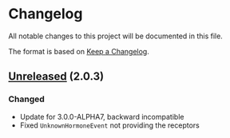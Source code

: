 # Changelog
<!-- Uses format from https://github.com/olivierlacan/keep-a-changelog/blob/master/CHANGELOG.md -->
All notable changes to this project will be documented in this file.

The format is based on [Keep a Changelog](http://keepachangelog.com/en/1.0.0/).

## [Unreleased] (2.0.3)
### Changed
- Update for 3.0.0-ALPHA7, backward incompatible
- Fixed `UnknownHormoneEvent` not providing the receptors

[Unreleased]: https://github.com/LegendOfMCPE/Hormones/compare/HEAD...HEAD
